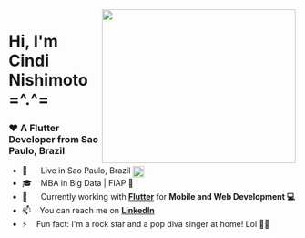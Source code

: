 <img align="right" width="340" height="270" src="https://i.pinimg.com/originals/48/71/a0/4871a06594edd9e5e1bb5f0fab7e362a.gif">

<h1 align="left">Hi, I'm Cindi Nishimoto =^.^= </h1>
<h3 align="left">❤️ A Flutter Developer from Sao Paulo, Brazil </h3>

  - 📍  &nbsp;&nbsp;&nbsp;&nbsp; Live in Sao Paulo, Brazil <img align="center" src="https://user-images.githubusercontent.com/45148915/150196899-7ec7aadb-d28c-4aa8-abf1-44a81b82fb0d.png" width="20"  height="20" />
  - 🎓 &nbsp;&nbsp; MBA in Big Data | FIAP 🎲
  - 📱  &nbsp;&nbsp;&nbsp;&nbsp; Currently working with **[Flutter](https://flutter.dev/)** for **Mobile and Web Development 💻**
  - 📫 &nbsp;&nbsp; You can reach me on **[LinkedIn](https://www.linkedin.com/in/cindinishimoto)**
  - ⚡ &nbsp;&nbsp; Fun fact: I'm a rock star and a pop diva singer at home! Lol 🎤✨



